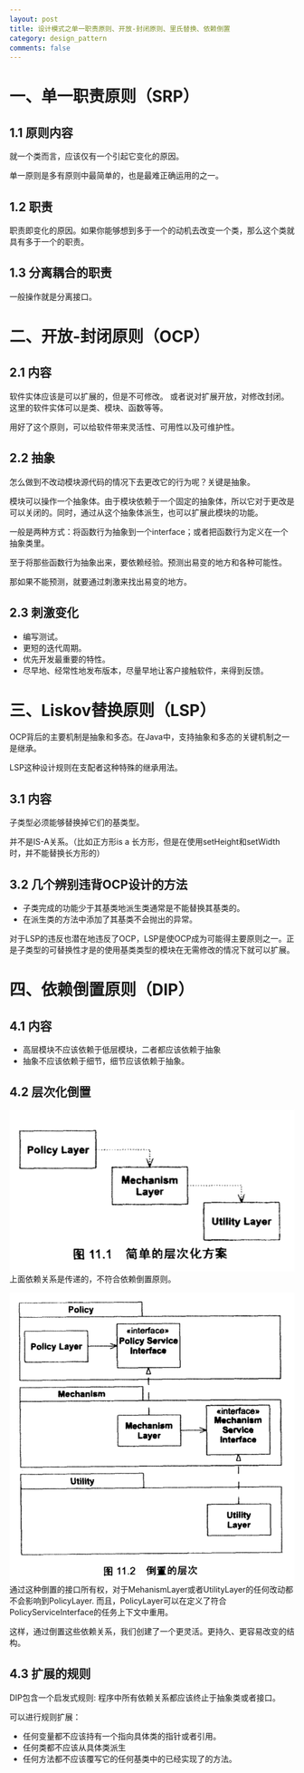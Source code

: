 ```yaml
---
layout: post
title: 设计模式之单一职责原则、开放-封闭原则、里氏替换、依赖倒置
category: design_pattern
comments: false
---
```


# 一、单一职责原则（SRP）

## 1.1 原则内容

就一个类而言，应该仅有一个引起它变化的原因。

单一原则是多有原则中最简单的，也是最难正确运用的之一。

## 1.2 职责

职责即变化的原因。如果你能够想到多于一个的动机去改变一个类，那么这个类就具有多于一个的职责。

## 1.3 分离耦合的职责

一般操作就是分离接口。


# 二、开放-封闭原则（OCP）

## 2.1 内容

软件实体应该是可以扩展的，但是不可修改。 或者说对扩展开放，对修改封闭。这里的软件实体可以是类、模块、函数等等。

用好了这个原则，可以给软件带来灵活性、可用性以及可维护性。

## 2.2 抽象

怎么做到不改动模块源代码的情况下去更改它的行为呢？关键是抽象。

模块可以操作一个抽象体。由于模块依赖于一个固定的抽象体，所以它对于更改是可以关闭的。同时，通过从这个抽象体派生，也可以扩展此模块的功能。

一般是两种方式：将函数行为抽象到一个interface；或者把函数行为定义在一个抽象类里。

至于将那些函数行为抽象出来，要依赖经验。预测出易变的地方和各种可能性。

那如果不能预测，就要通过刺激来找出易变的地方。

## 2.3 刺激变化

- 编写测试。
- 更短的迭代周期。
- 优先开发最重要的特性。
- 尽早地、经常性地发布版本，尽量早地让客户接触软件，来得到反馈。

# 三、Liskov替换原则（LSP）

OCP背后的主要机制是抽象和多态。在Java中，支持抽象和多态的关键机制之一是继承。

LSP这种设计规则在支配者这种特殊的继承用法。

## 3.1 内容

子类型必须能够替换掉它们的基类型。

并不是IS-A关系。（比如正方形is a 长方形，但是在使用setHeight和setWidth时，并不能替换长方形的）

## 3.2 几个辨别违背OCP设计的方法

- 子类完成的功能少于其基类地派生类通常是不能替换其基类的。
- 在派生类的方法中添加了其基类不会抛出的异常。

对于LSP的违反也潜在地违反了OCP，LSP是使OCP成为可能得主要原则之一。正是子类型的可替换性才是的使用基类类型的模块在无需修改的情况下就可以扩展。


# 四、依赖倒置原则（DIP）

## 4.1 内容

- 高层模块不应该依赖于低层模块，二者都应该依赖于抽象
- 抽象不应该依赖于细节，细节应该依赖于抽象。

## 4.2 层次化倒置

![dip](/images/201809/dip-old.png)
上面依赖关系是传递的，不符合依赖倒置原则。

![dip](/images/201809/dip-new.png)
通过这种倒置的接口所有权，对于MehanismLayer或者UtilityLayer的任何改动都不会影响到PolicyLayer. 而且，PolicyLayer可以在定义了符合PolicyServiceInterface的任务上下文中重用。

这样，通过倒置这些依赖关系，我们创建了一个更灵活。更持久、更容易改变的结构。

## 4.3 扩展的规则

DIP包含一个启发式规则: 程序中所有依赖关系都应该终止于抽象类或者接口。

可以进行规则扩展：

- 任何变量都不应该持有一个指向具体类的指针或者引用。
- 任何类都不应该从具体类派生
- 任何方法都不应该覆写它的任何基类中的已经实现了的方法。
